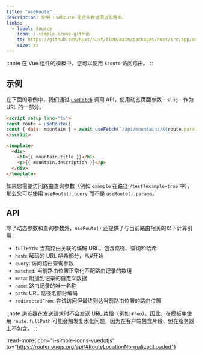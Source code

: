 ```yaml
---
title: "useRoute"
description: 使用 useRoute 组合函数返回当前路由。
links:
  - label: Source
    icon: i-simple-icons-github
    to: https://github.com/nuxt/nuxt/blob/main/packages/nuxt/src/app/composables/router.ts
    size: xs
---
```


::note
在 Vue 组件的模板中，您可以使用 `$route` 访问路由。
::

## 示例

在下面的示例中，我们通过 [`useFetch`](/docs/api/composables/use-fetch) 调用 API，使用动态页面参数 - `slug` - 作为 URL 的一部分。

```html [~/pages/[slug\\].vue]
<script setup lang="ts">
const route = useRoute()
const { data: mountain } = await useFetch(`/api/mountains/${route.params.slug}`)
</script>

<template>
  <div>
    <h1>{{ mountain.title }}</h1>
    <p>{{ mountain.description }}</p>
  </div>
</template>
```

如果您需要访问路由查询参数（例如 `example` 在路径 `/test?example=true` 中），那么您可以使用 `useRoute().query` 而不是 `useRoute().params`。

## API

除了动态参数和查询参数外，`useRoute()` 还提供了与当前路由相关的以下计算引用：

- `fullPath`: 当前路由关联的编码 URL，包含路径、查询和哈希
- `hash`: 解码的 URL 哈希部分，从#开始
- `query`: 访问路由查询参数
- `matched`: 当前路由位置正常化匹配路由记录的数组
- `meta`: 附加到记录的自定义数据
- `name`: 路由记录的唯一名称
- `path`: URL 路径名部分编码
- `redirectedFrom`: 尝试访问但最终到达当前路由位置的路由位置

::note
浏览器在发送请求时不会发送 [URL 片段](https://url.spec.whatwg.org/#concept-url-fragment)（例如 `#foo`）。因此，在模板中使用 `route.fullPath` 可能会触发复水化问题，因为在客户端包含片段，但在服务器上不包含。
::

:read-more{icon="i-simple-icons-vuedotjs" to="https://router.vuejs.org/api/#RouteLocationNormalizedLoaded"}
